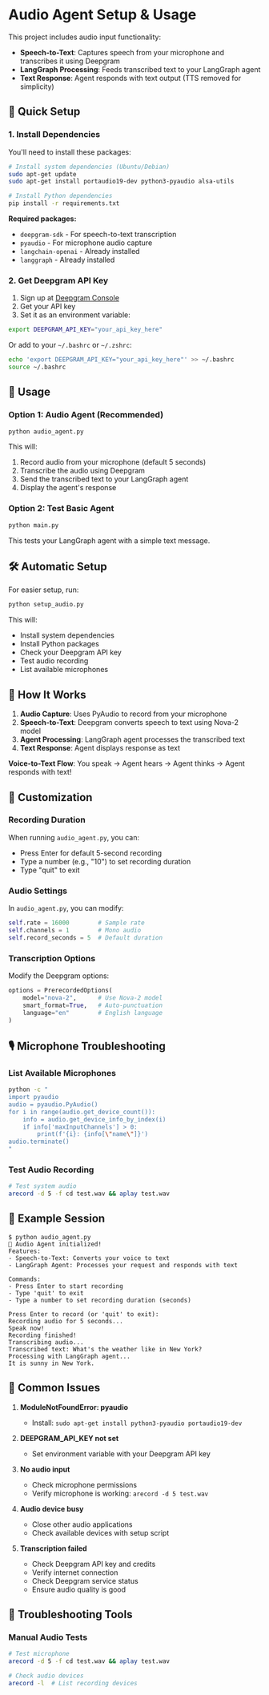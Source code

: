 # Audio Agent Setup & Usage

This project includes audio input functionality:
- **Speech-to-Text**: Captures speech from your microphone and transcribes it using Deepgram
- **LangGraph Processing**: Feeds transcribed text to your LangGraph agent
- **Text Response**: Agent responds with text output (TTS removed for simplicity)

## 🚀 Quick Setup

### 1. Install Dependencies

You'll need to install these packages:

```bash
# Install system dependencies (Ubuntu/Debian)
sudo apt-get update
sudo apt-get install portaudio19-dev python3-pyaudio alsa-utils

# Install Python dependencies
pip install -r requirements.txt
```

**Required packages:**
- `deepgram-sdk` - For speech-to-text transcription
- `pyaudio` - For microphone audio capture
- `langchain-openai` - Already installed
- `langgraph` - Already installed

### 2. Get Deepgram API Key

1. Sign up at [Deepgram Console](https://console.deepgram.com/)
2. Get your API key
3. Set it as an environment variable:

```bash
export DEEPGRAM_API_KEY="your_api_key_here"
```

Or add to your `~/.bashrc` or `~/.zshrc`:
```bash
echo 'export DEEPGRAM_API_KEY="your_api_key_here"' >> ~/.bashrc
source ~/.bashrc
```

## 🎤 Usage

### Option 1: Audio Agent (Recommended)
```bash
python audio_agent.py
```

This will:
1. Record audio from your microphone (default 5 seconds)
2. Transcribe the audio using Deepgram
3. Send the transcribed text to your LangGraph agent
4. Display the agent's response

### Option 2: Test Basic Agent
```bash
python main.py
```

This tests your LangGraph agent with a simple text message.

## 🛠️ Automatic Setup

For easier setup, run:
```bash
python setup_audio.py
```

This will:
- Install system dependencies
- Install Python packages
- Check your Deepgram API key
- Test audio recording
- List available microphones

## 🎯 How It Works

1. **Audio Capture**: Uses PyAudio to record from your microphone
2. **Speech-to-Text**: Deepgram converts speech to text using Nova-2 model
3. **Agent Processing**: LangGraph agent processes the transcribed text
4. **Text Response**: Agent displays response as text

**Voice-to-Text Flow**: You speak → Agent hears → Agent thinks → Agent responds with text!

## 🔧 Customization

### Recording Duration
When running `audio_agent.py`, you can:
- Press Enter for default 5-second recording
- Type a number (e.g., "10") to set recording duration
- Type "quit" to exit

### Audio Settings
In `audio_agent.py`, you can modify:
```python
self.rate = 16000        # Sample rate
self.channels = 1        # Mono audio
self.record_seconds = 5  # Default duration
```

### Transcription Options
Modify the Deepgram options:
```python
options = PrerecordedOptions(
    model="nova-2",      # Use Nova-2 model
    smart_format=True,   # Auto-punctuation
    language="en"        # English language
)
```



## 🎙️ Microphone Troubleshooting

### List Available Microphones
```bash
python -c "
import pyaudio
audio = pyaudio.PyAudio()
for i in range(audio.get_device_count()):
    info = audio.get_device_info_by_index(i)
    if info['maxInputChannels'] > 0:
        print(f'{i}: {info[\"name\"]}')
audio.terminate()
"
```

### Test Audio Recording
```bash
# Test system audio
arecord -d 5 -f cd test.wav && aplay test.wav
```

## 📝 Example Session

```
$ python audio_agent.py
🎤 Audio Agent initialized!
Features:
- Speech-to-Text: Converts your voice to text
- LangGraph Agent: Processes your request and responds with text

Commands:
- Press Enter to start recording
- Type 'quit' to exit
- Type a number to set recording duration (seconds)

Press Enter to record (or 'quit' to exit): 
Recording audio for 5 seconds...
Speak now!
Recording finished!
Transcribing audio...
Transcribed text: What's the weather like in New York?
Processing with LangGraph agent...
It is sunny in New York.
```

## 🐛 Common Issues

1. **ModuleNotFoundError: pyaudio**
   - Install: `sudo apt-get install python3-pyaudio portaudio19-dev`

2. **DEEPGRAM_API_KEY not set**
   - Set environment variable with your Deepgram API key

3. **No audio input**
   - Check microphone permissions
   - Verify microphone is working: `arecord -d 5 test.wav`

4. **Audio device busy**
   - Close other audio applications
   - Check available devices with setup script

5. **Transcription failed**
   - Check Deepgram API key and credits
   - Verify internet connection
   - Check Deepgram service status
   - Ensure audio quality is good

## 🧪 Troubleshooting Tools

### Manual Audio Tests
```bash
# Test microphone
arecord -d 5 -f cd test.wav && aplay test.wav

# Check audio devices
arecord -l  # List recording devices
```


